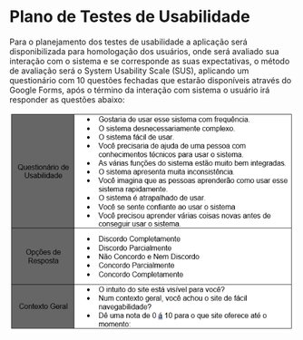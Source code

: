 # Plano de Testes de Usabilidade

Para o planejamento dos testes de usabilidade a aplicação será disponibilizada para homologação dos usuários, onde será avaliado sua interação com o sistema e se corresponde as suas expectativas, o método de avaliação será o System Usability Scale (SUS), aplicando um questionário com 10 questões fechadas que estarão disponíveis através do Google Forms, após o término da interação com sistema o usuário irá responder as questões abaixo:

![Plano de testes, questionário](img/plano_teste_usuario.PNG)